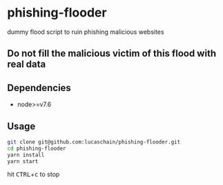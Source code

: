 # phishing-flooder
dummy flood script to ruin phishing malicious websites

## Do not fill the malicious victim of this flood with real data

## Dependencies
* node>=v7.6

## Usage

```bash
git clone git@github.com:lucaschain/phishing-flooder.git
cd phishing-flooder
yarn install
yarn start
```

hit <kbd>CTRL</kbd>+<kbd>c</kbd> to stop
